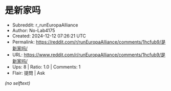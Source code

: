 # 是新家吗

- Subreddit: r_runEuropaAlliance
- Author: No-Lab4175
- Created: 2024-12-12 07:26:21 UTC
- Permalink: https://reddit.com/r/runEuropaAlliance/comments/1hcfub9/是新家吗/
- URL: https://www.reddit.com/r/runEuropaAlliance/comments/1hcfub9/是新家吗/
- Ups: 8 | Ratio: 1.0 | Comments: 1
- Flair: 提問 | Ask

_(no selftext)_
